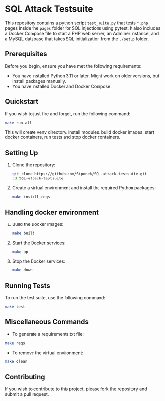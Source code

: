 # SQL Attack Testsuite

This repository contains a python script `test_suite.py` that tests `*.php` pages inside the `pages` folder for SQL injections using pytest. It also includes a Docker Compose file to start a PHP web server, an Adminer instance, and a MySQL database that takes SQL initialization from the `./setup` folder.

## Prerequisites

Before you begin, ensure you have met the following requirements:

- You have installed Python 3.11 or later. Might work on older versions, but install packages manually.
- You have installed Docker and Docker Compose.

## Quickstart

If you wish to just fire and forget, run the following command:

```bash
make run-all
```

This will create venv directory, install modules, build docker images, start docker containers, run tests and stop docker containers.

## Setting Up

1. Clone the repository:

    ```bash
    git clone https://github.com/Siponek/SQL-attack-testsuite.git
    cd SQL-attack-testsuite
    ```

2. Create a virtual environment and install the required Python packages:

    ```bash
    make install_reqs
    ```

## Handling docker environment

1. Build the Docker images:

    ```bash
    make build
    ```

2. Start the Docker services:

    ```bash
    make up
    ```

3. Stop the Docker services:

    ```bash
    make down
    ```

## Running Tests

To run the test suite, use the following command:

```bash
make test
```



## Miscellaneous Commands

- To generate a requirements.txt file:

```bash
make reqs
```

- To remove the virtual environment:

```bash
make clean
```

## Contributing

If you wish to contribute to this project, please fork the repository and submit a pull request.

<!-- ## License
This project uses the following license: [Insert License Here]. -->
